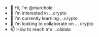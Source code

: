 - 👋 Hi, I’m @marchole
- 👀 I’m interested in ...crypto
- 🌱 I’m currently learning ...crypto
- 💞️ I’m looking to collaborate on ... crypto
- 📫 How to reach me ...olalala

<!---
marchole/marchole is a ✨ special ✨ repository because its `README.md` (this file) appears on your GitHub profile.
You can click the Preview link to take a look at your changes.
--->
